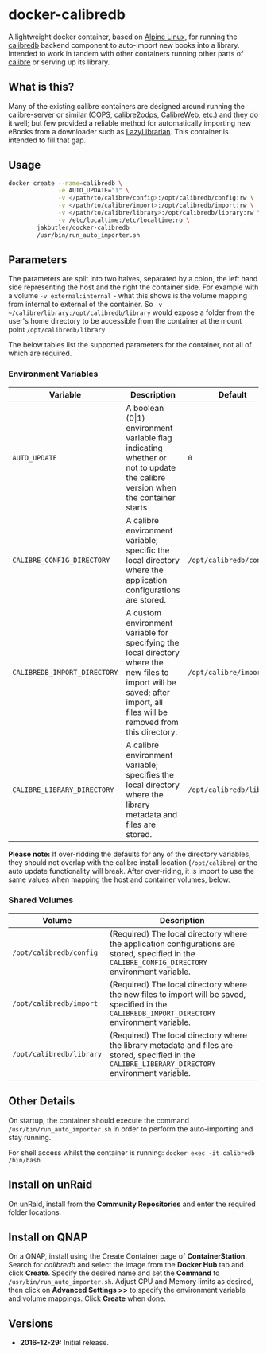 # docker-calibredb

A lightweight docker container, based on [Alpine Linux](https://alpinelinux.org/), for running the [calibredb](https://manual.calibre-ebook.com/generated/en/calibredb.html) backend component to auto-import new books into a library. Intended to work in tandem with other containers running other parts of [calibre](https://calibre-ebook.com/) or serving up its library.

## What is this?

Many of the existing calibre containers are designed around running the calibre-server or similar ([COPS](https://github.com/seblucas/cops), [calibre2odps](https://calibre2opds.com/), [CalibreWeb](https://github.com/janeczku/calibre-web), etc.) and they do it well; but few provided a reliable method for automatically importing new eBooks from a downloader such as [LazyLibrarian](https://github.com/DobyTang/LazyLibrarian).
This container is intended to fill that gap.

## Usage

```bash
docker create --name=calibredb \
              -e AUTO_UPDATE="1" \
              -v </path/to/calibre/config>:/opt/calibredb/config:rw \
              -v </path/to/calibre/import>:/opt/calibredb/import:rw \
              -v </path/to/calibre/library>:/opt/calibredb/library:rw \
              -v /etc/localtime:/etc/localtime:ro \
        jakbutler/docker-calibredb
        /usr/bin/run_auto_importer.sh
```

## Parameters

The parameters are split into two halves, separated by a colon, the left hand side representing the host and the right the container side.
For example with a volume `-v external:internal` - what this shows is the volume mapping from internal to external of the container.
So `-v ~/calibre/library:/opt/calibredb/library` would expose a folder from the user's home directory to be accessible from the container at the mount point `/opt/calibredb/library`.

The below tables list the supported parameters for the container, not all of which are required.

### Environment Variables

| Variable  | Description  | Default  |
| --------  | -----------  | -------  |
| `AUTO_UPDATE`  | A boolean (0\|1) environment variable flag indicating whether or not to update the calibre version when the container starts | `0` |
| `CALIBRE_CONFIG_DIRECTORY`  | A calibre environment variable; specific the local directory where the application configurations are stored. | `/opt/calibredb/config` |
| `CALIBREDB_IMPORT_DIRECTORY`  | A custom environment variable for specifying the local directory where the new files to import will be saved; after import, all files will be removed from this directory. | `/opt/calibre/import` |
| `CALIBRE_LIBRARY_DIRECTORY`  | A calibre environment variable; specifies the local directory where the library metadata and files are stored. | `/opt/calibredb/library` |
**Please note:** If over-ridding the defaults for any of the directory variables, they should not overlap with the calibre install location (`/opt/calibre`) or the auto update functionality will break. After over-riding, it is import to use the same values when mapping the host and container volumes, below.

### Shared Volumes

| Volume  | Description |
| ------------- | ------------- |
| `/opt/calibredb/config`  | (Required) The local directory where the application configurations are stored, specified in the `CALIBRE_CONFIG_DIRECTORY` environment variable.  |
| `/opt/calibredb/import`  | (Required) The local directory where the new files to import will be saved, specified in the `CALIBREDB_IMPORT_DIRECTORY` environment variable.|
| `/opt/calibredb/library`  | (Required) The local directory where the library metadata and files are stored, specified in the `CALIBRE_LIBERARY_DIRECTORY` environment variable.  |

## Other Details

On startup, the container should execute the command `/usr/bin/run_auto_importer.sh` in order to perform the auto-importing and stay running.

For shell access whilst the container is running: `docker exec -it calibredb /bin/bash`

## Install on unRaid

On unRaid, install from the **Community Repositories** and enter the required folder locations.

## Install on QNAP

On a QNAP, install using the Create Container page of **ContainerStation**. Search for *calibredb* and select the image from the **Docker Hub** tab and click **Create**. Specify the desired name and set the **Command** to `/usr/bin/run_auto_importer.sh`.
Adjust CPU and Memory limits as desired, then click on **Advanced Settings >>** to specify the environment variable and volume mappings. Click **Create** when done.

## Versions

+ **2016-12-29:** Initial release.
